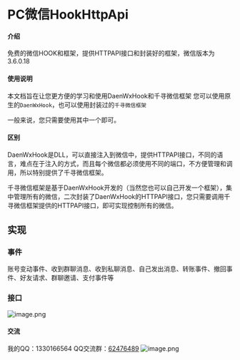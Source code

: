 # PC微信HookHttpApi

#### 介绍
免费的微信HOOK和框架，提供HTTPAPI接口和封装好的框架，微信版本为3.6.0.18


#### 使用说明

本文档旨在让您更方便的学习和使用DaenWxHook和千寻微信框架
您可以使用原生的`DaenWxHook`，也可以使用封装过的`千寻微信框架`

一般来说，您只需要使用其中一个即可。

#### 区别

DaenWxHook是DLL，可以直接注入到微信中，提供HTTPAPI接口，不同的语言，难点在于注入的方式，而且每个微信都必须使用不同的端口，不方便管理和调用，所以特别提供了千寻微信框架。

千寻微信框架是基于DaenWxHook开发的（当然您也可以自己开发一个框架），集中管理所有的微信，二次封装了DaenWxHook的HTTPAPI接口，您只需要调用千寻微信框架提供的HTTPAPI接口，即可实现控制所有的微信。

## 实现

### 事件

账号变动事件、收到群聊消息、收到私聊消息、自己发出消息、转账事件、撤回事件、好友请求、群聊邀请、支付事件等

### 接口
![image.png](https://api.apifox.cn/api/v1/projects/1222856/resources/347791/image-preview)

#### 交流
我的QQ：1330166564
QQ交流群：[62476489](https://jq.qq.com/?_wv=1027&k=h5u680to)
![image.png](https://api.apifox.cn/api/v1/projects/1222856/resources/347548/image-preview)